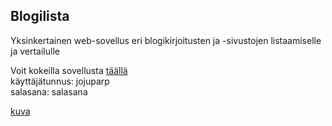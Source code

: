 ## Blogilista

Yksinkertainen web-sovellus eri blogikirjoitusten ja -sivustojen listaamiselle ja vertailulle

Voit kokeilla sovellusta [täällä](https://desolate-castle-37822.herokuapp.com/) <br>
käyttäjätunnus: jojuparp <br>
salasana: salasana

[kuva]()